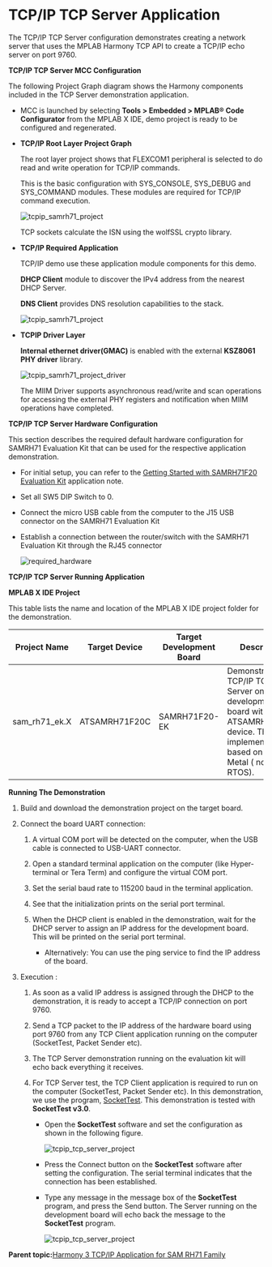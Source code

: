 # TCP/IP TCP Server Application

The TCP/IP TCP Server configuration demonstrates creating a network server that uses the MPLAB Harmony TCP API to create a TCP/IP echo server on port 9760.

**TCP/IP TCP Server MCC Configuration**

The following Project Graph diagram shows the Harmony components included in the TCP Server demonstration application.

-   MCC is launched by selecting **Tools \> Embedded \> MPLAB® Code Configurator** from the MPLAB X IDE, demo project is ready to be configured and regenerated.

-   **TCP/IP Root Layer Project Graph**

    The root layer project shows that FLEXCOM1 peripheral is selected to do read and write operation for TCP/IP commands.

    This is the basic configuration with SYS\_CONSOLE, SYS\_DEBUG and SYS\_COMMAND modules. These modules are required for TCP/IP command execution.

    ![tcpip_samrh71_project](GUID-D16A1480-922F-4C4D-8A52-82EF1CA9B4CD-low.png)

    TCP sockets calculate the ISN using the wolfSSL crypto library.

-   **TCP/IP Required Application**

    TCP/IP demo use these application module components for this demo.

    **DHCP Client** module to discover the IPv4 address from the nearest DHCP Server.

    **DNS Client** provides DNS resolution capabilities to the stack.

    ![tcpip_samrh71_project](GUID-E9D9A3FC-0394-4976-95E6-B6A907268CE9-low.png)

-   **TCPIP Driver Layer**

    **Internal ethernet driver\(GMAC\)** is enabled with the external **KSZ8061 PHY driver** library.

    ![tcpip_samrh71_project_driver](GUID-53EC3088-7D72-48E5-9C2A-AECE32A67AB0-low.png)

    The MIIM Driver supports asynchronous read/write and scan operations for accessing the external PHY registers and notification when MIIM operations have completed.


**TCP/IP TCP Server Hardware Configuration**

This section describes the required default hardware configuration for SAMRH71 Evaluation Kit that can be used for the respective application demonstration.

-   For initial setup, you can refer to the [Getting Started with SAMRH71F20 Evaluation Kit](https://ww1.microchip.com/downloads/en/AppNotes/Getting_Started_with_the_SAMRH71_Microcontroller_DS00003213C.pdf) application note.

-   Set all SW5 DIP Switch to 0.

-   Connect the micro USB cable from the computer to the J15 USB connector on the SAMRH71 Evaluation Kit

-   Establish a connection between the router/switch with the SAMRH71 Evaluation Kit through the RJ45 connector

    ![required_hardware](GUID-8B619CD8-65FE-464A-97AC-74560E0CDE8F-low.png)


**TCP/IP TCP Server Running Application**

**MPLAB X IDE Project**

This table lists the name and location of the MPLAB X IDE project folder for the demonstration.

|Project Name|Target Device|Target Development Board|Description|
|------------|-------------|------------------------|-----------|
|sam\_rh71\_ek.X|ATSAMRH71F20C|SAMRH71F20-EK|Demonstrates the TCP/IP TCP Server on development board with ATSAMRH71F20C device. This implementation is based on Bare Metal \( non-RTOS\).|

**Running The Demonstration**

1.  Build and download the demonstration project on the target board.

2.  Connect the board UART connection:

    1.  A virtual COM port will be detected on the computer, when the USB cable is connected to USB-UART connector.

    2.  Open a standard terminal application on the computer \(like Hyper-terminal or Tera Term\) and configure the virtual COM port.

    3.  Set the serial baud rate to 115200 baud in the terminal application.

    4.  See that the initialization prints on the serial port terminal.

    5.  When the DHCP client is enabled in the demonstration, wait for the DHCP server to assign an IP address for the development board. This will be printed on the serial port terminal.

        -   Alternatively: You can use the ping service to find the IP address of the board.

3.  Execution :

    1.  As soon as a valid IP address is assigned through the DHCP to the demonstration, it is ready to accept a TCP/IP connection on port 9760.

    2.  Send a TCP packet to the IP address of the hardware board using port 9760 from any TCP Client application running on the computer \(SocketTest, Packet Sender etc\).

    3.  The TCP Server demonstration running on the evaluation kit will echo back everything it receives.

    4.  For TCP Server test, the TCP Client application is required to run on the computer \(SocketTest, Packet Sender etc\). In this demonstration, we use the program, [SocketTest](http://sockettest.sourceforge.net/). This demonstration is tested with **SocketTest v3.0**.

        -   Open the **SocketTest** software and set the configuration as shown in the following figure.

            ![tcpip_tcp_server_project](GUID-103E7959-9C3A-4CBE-BAB2-E8ABA17C3916-low.png)

        -   Press the Connect button on the **SocketTest** software after setting the configuration. The serial terminal indicates that the connection has been established.

        -   Type any message in the message box of the **SocketTest** program, and press the Send button. The Server running on the development board will echo back the message to the **SocketTest** program.

            ![tcpip_tcp_server_project](GUID-35E46341-EBDC-45B6-8690-2CA8A9FDB07A-low.png)


**Parent topic:**[Harmony 3 TCP/IP Application for SAM RH71 Family](GUID-9F654EF7-6F64-4E62-98D9-7F1BDF366DE8.md)

